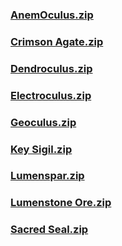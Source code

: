 ### [AnemOculus.zip](https://raw.githubusercontent.com/VaLueS6655/Genshin_Impact_Teleport/Raw/ManualCollectPoint%2FSpecialItems%2FAnemOculus.zip)

### [Crimson Agate.zip](https://raw.githubusercontent.com/VaLueS6655/Genshin_Impact_Teleport/Raw/ManualCollectPoint%2FSpecialItems%2FCrimson%20Agate.zip)

### [Dendroculus.zip](https://raw.githubusercontent.com/VaLueS6655/Genshin_Impact_Teleport/Raw/ManualCollectPoint%2FSpecialItems%2FDendroculus.zip)

### [Electroculus.zip](https://raw.githubusercontent.com/VaLueS6655/Genshin_Impact_Teleport/Raw/ManualCollectPoint%2FSpecialItems%2FElectroculus.zip)

### [Geoculus.zip](https://raw.githubusercontent.com/VaLueS6655/Genshin_Impact_Teleport/Raw/ManualCollectPoint%2FSpecialItems%2FGeoculus.zip)

### [Key Sigil.zip](https://raw.githubusercontent.com/VaLueS6655/Genshin_Impact_Teleport/Raw/ManualCollectPoint%2FSpecialItems%2FKey%20Sigil.zip)

### [Lumenspar.zip](https://raw.githubusercontent.com/VaLueS6655/Genshin_Impact_Teleport/Raw/ManualCollectPoint%2FSpecialItems%2FLumenspar.zip)

### [Lumenstone Ore.zip](https://raw.githubusercontent.com/VaLueS6655/Genshin_Impact_Teleport/Raw/ManualCollectPoint%2FSpecialItems%2FLumenstone%20Ore.zip)

### [Sacred Seal.zip](https://raw.githubusercontent.com/VaLueS6655/Genshin_Impact_Teleport/Raw/ManualCollectPoint%2FSpecialItems%2FSacred%20Seal.zip)

